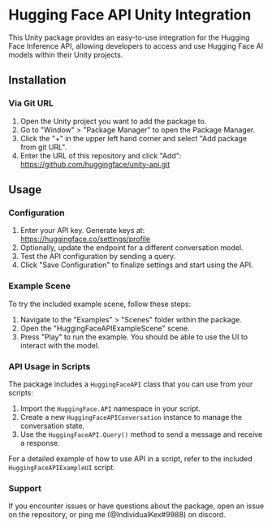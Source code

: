 # Hugging Face API Unity Integration

This Unity package provides an easy-to-use integration for the Hugging Face Inference API, allowing developers to access and use Hugging Face AI models within their Unity projects.

## Installation

### Via Git URL

1. Open the Unity project you want to add the package to.
2. Go to "Window" > "Package Manager" to open the Package Manager.
3. Click the "+" in the upper left hand corner and select "Add package from git URL".
4. Enter the URL of this repository and click "Add": https://github.com/huggingface/unity-api.git

## Usage

### Configuration

1. Enter your API key. Generate keys at: https://huggingface.co/settings/profile
2. Optionally, update the endpoint for a different conversation model.
3. Test the API configuration by sending a query.
4. Click "Save Configuration" to finalize settings and start using the API.

### Example Scene

To try the included example scene, follow these steps:

1. Navigate to the "Examples" > "Scenes" folder within the package.
2. Open the "HuggingFaceAPIExampleScene" scene.
3. Press "Play" to run the example. You should be able to use the UI to interact with the model.

### API Usage in Scripts

The package includes a `HuggingFaceAPI` class that you can use from your scripts:

1. Import the `HuggingFace.API` namespace in your script.
2. Create a new `HuggingFaceAPIConversation` instance to manage the conversation state.
3. Use the `HuggingFaceAPI.Query()` method to send a message and receive a response.

For a detailed example of how to use API in a script, refer to the included `HuggingFaceAPIExampleUI` script.

### Support

If you encounter issues or have questions about the package, open an issue on the repository, or ping me (@IndividualKex#9988) on discord.